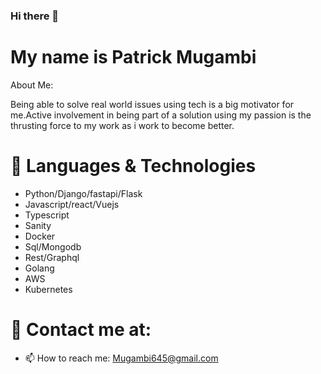 ### Hi there 👋

# My name is Patrick Mugambi
<!--
**Mugambi645/Mugambi645** is a ✨ _special_ ✨ repository because its `README.md` (this file) appears on your GitHub profile.
-->
About Me:

Being able to solve real world issues using tech is a big motivator for me.Active involvement in being part of a solution using my passion is the thrusting force to my work as i work to become better.

# 🔭 Languages & Technologies

 - Python/Django/fastapi/Flask
 - Javascript/react/Vuejs
 - Typescript
 - Sanity
 - Docker
 - Sql/Mongodb
 - Rest/Graphql
 - Golang
 - AWS
 - Kubernetes


# 💬 Contact me at:
- 📫 How to reach me: Mugambi645@gmail.com

